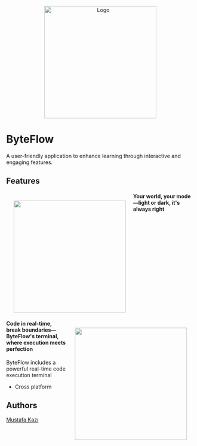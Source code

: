 
<p align="center">
  <img src="https://github.com/user-attachments/assets/216ae40d-04cb-4e56-b87e-52fd9fb9bc12" alt="Logo" width="300">
</p>


# ByteFlow

A user-friendly application to enhance learning through interactive and engaging features.  



## Features

<div style="margin-bottom: 50px;">
  <h4 style="align: center;">
    <img align="left" height="300" src="https://github.com/user-attachments/assets/a9f73f4c-fff2-4fe6-96e8-60dd3365e938" style="margin: 20px;">
    Your world, your mode—light or dark, it's always right
  </h4>
</div>

<div style="clear: both; margin-top: 50px;">
  <h4 style="align: center;">
    <img align="right" height="300" src="https://github.com/user-attachments/assets/25d0367a-f7f6-4487-b233-9ac5e6dc7475" style="margin: 20px;">
    Code in real-time, break boundaries—ByteFlow's terminal, where execution meets perfection
  </h4>
</div>







ByteFlow includes a powerful real-time code execution terminal


- Cross platform


## Authors
[Mustafa Kazı](https://www.linkedin.com/in/musoftware)

